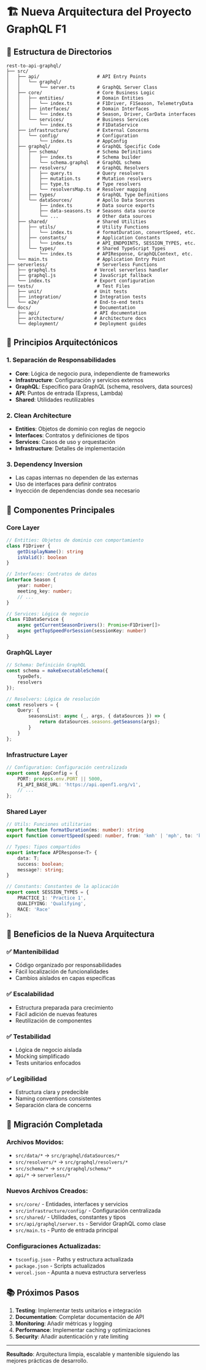 # 🏗️ Nueva Arquitectura del Proyecto GraphQL F1

## 📁 Estructura de Directorios

```
rest-to-api-graphql/
├── src/
│   ├── api/                     # API Entry Points
│   │   └── graphql/
│   │       └── server.ts        # GraphQL Server Class
│   ├── core/                    # Core Business Logic
│   │   ├── entities/            # Domain Entities
│   │   │   └── index.ts         # F1Driver, F1Season, TelemetryData
│   │   ├── interfaces/          # Domain Interfaces
│   │   │   └── index.ts         # Season, Driver, CarData interfaces
│   │   └── services/            # Business Services
│   │       └── index.ts         # F1DataService
│   ├── infrastructure/          # External Concerns
│   │   └── config/              # Configuration
│   │       └── index.ts         # AppConfig
│   ├── graphql/                 # GraphQL Specific Code
│   │   ├── schema/              # Schema Definitions
│   │   │   ├── index.ts         # Schema builder
│   │   │   └── schema.graphql   # GraphQL schema
│   │   ├── resolvers/           # GraphQL Resolvers
│   │   │   ├── query.ts         # Query resolvers
│   │   │   ├── mutation.ts      # Mutation resolvers
│   │   │   ├── type.ts          # Type resolvers
│   │   │   └── resolversMap.ts  # Resolver mapping
│   │   ├── types/               # GraphQL Type Definitions
│   │   └── dataSources/         # Apollo Data Sources
│   │       ├── index.ts         # Data source exports
│   │       ├── data-seasons.ts  # Seasons data source
│   │       └── ...              # Other data sources
│   ├── shared/                  # Shared Utilities
│   │   ├── utils/               # Utility Functions
│   │   │   └── index.ts         # formatDuration, convertSpeed, etc.
│   │   ├── constants/           # Application Constants
│   │   │   └── index.ts         # API_ENDPOINTS, SESSION_TYPES, etc.
│   │   └── types/               # Shared TypeScript Types
│   │       └── index.ts         # APIResponse, GraphQLContext, etc.
│   └── main.ts                  # Application Entry Point
├── serverless/                  # Serverless Functions
│   ├── graphql.ts              # Vercel serverless handler
│   ├── graphql.js              # JavaScript fallback
│   └── index.ts                # Export configuration
├── tests/                       # Test Files
│   ├── unit/                   # Unit tests
│   ├── integration/            # Integration tests
│   └── e2e/                    # End-to-end tests
└── docs/                       # Documentation
    ├── api/                    # API documentation
    ├── architecture/           # Architecture docs
    └── deployment/             # Deployment guides
```

## 🎯 Principios Arquitectónicos

### 1. **Separación de Responsabilidades**
- **Core**: Lógica de negocio pura, independiente de frameworks
- **Infrastructure**: Configuración y servicios externos
- **GraphQL**: Específico para GraphQL (schema, resolvers, data sources)
- **API**: Puntos de entrada (Express, Lambda)
- **Shared**: Utilidades reutilizables

### 2. **Clean Architecture**
- **Entities**: Objetos de dominio con reglas de negocio
- **Interfaces**: Contratos y definiciones de tipos
- **Services**: Casos de uso y orquestación
- **Infrastructure**: Detalles de implementación

### 3. **Dependency Inversion**
- Las capas internas no dependen de las externas
- Uso de interfaces para definir contratos
- Inyección de dependencias donde sea necesario

## 🔧 Componentes Principales

### **Core Layer**
```typescript
// Entities: Objetos de dominio con comportamiento
class F1Driver {
    getDisplayName(): string
    isValid(): boolean
}

// Interfaces: Contratos de datos
interface Season {
    year: number;
    meeting_key: number;
    // ...
}

// Services: Lógica de negocio
class F1DataService {
    async getCurrentSeasonDrivers(): Promise<F1Driver[]>
    async getTopSpeedForSession(sessionKey: number)
}
```

### **GraphQL Layer**
```typescript
// Schema: Definición GraphQL
const schema = makeExecutableSchema({
    typeDefs,
    resolvers
});

// Resolvers: Lógica de resolución
const resolvers = {
    Query: {
        seasonsList: async (_, args, { dataSources }) => {
            return dataSources.seasons.getSeasons(args);
        }
    }
};
```

### **Infrastructure Layer**
```typescript
// Configuration: Configuración centralizada
export const AppConfig = {
    PORT: process.env.PORT || 5000,
    F1_API_BASE_URL: 'https://api.openf1.org/v1',
    // ...
};
```

### **Shared Layer**
```typescript
// Utils: Funciones utilitarias
export function formatDuration(ms: number): string
export function convertSpeed(speed: number, from: 'kmh' | 'mph', to: 'kmh' | 'mph'): number

// Types: Tipos compartidos
export interface APIResponse<T> {
    data: T;
    success: boolean;
    message?: string;
}

// Constants: Constantes de la aplicación
export const SESSION_TYPES = {
    PRACTICE_1: 'Practice 1',
    QUALIFYING: 'Qualifying',
    RACE: 'Race'
};
```

## 🚀 Beneficios de la Nueva Arquitectura

### ✅ **Mantenibilidad**
- Código organizado por responsabilidades
- Fácil localización de funcionalidades
- Cambios aislados en capas específicas

### ✅ **Escalabilidad**
- Estructura preparada para crecimiento
- Fácil adición de nuevas features
- Reutilización de componentes

### ✅ **Testabilidad**
- Lógica de negocio aislada
- Mocking simplificado
- Tests unitarios enfocados

### ✅ **Legibilidad**
- Estructura clara y predecible
- Naming conventions consistentes
- Separación clara de concerns

## 🔄 Migración Completada

### **Archivos Movidos:**
- `src/data/*` → `src/graphql/dataSources/*`
- `src/resolvers/*` → `src/graphql/resolvers/*`
- `src/schema/*` → `src/graphql/schema/*`
- `api/*` → `serverless/*`

### **Nuevos Archivos Creados:**
- `src/core/` - Entidades, interfaces y servicios
- `src/infrastructure/config/` - Configuración centralizada
- `src/shared/` - Utilidades, constantes y tipos
- `src/api/graphql/server.ts` - Servidor GraphQL como clase
- `src/main.ts` - Punto de entrada principal

### **Configuraciones Actualizadas:**
- `tsconfig.json` - Paths y estructura actualizada
- `package.json` - Scripts actualizados
- `vercel.json` - Apunta a nueva estructura serverless

## 📚 Próximos Pasos

1. **Testing**: Implementar tests unitarios e integración
2. **Documentation**: Completar documentación de API
3. **Monitoring**: Añadir métricas y logging
4. **Performance**: Implementar caching y optimizaciones
5. **Security**: Añadir autenticación y rate limiting

---

**Resultado**: Arquitectura limpia, escalable y mantenible siguiendo las mejores prácticas de desarrollo.

